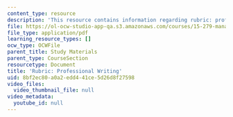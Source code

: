 ```yaml
---
content_type: resource
description: 'This resource contains information regarding rubric: professional writing.'
file: https://ol-ocw-studio-app-qa.s3.amazonaws.com/courses/15-279-management-communication-for-undergraduates-fall-2012/8bf2ec80a0a2edd441ce5d26d8f27598_MIT15_279F12_rubrcWrtng.pdf
file_type: application/pdf
learning_resource_types: []
ocw_type: OCWFile
parent_title: Study Materials
parent_type: CourseSection
resourcetype: Document
title: 'Rubric: Professional Writing'
uid: 8bf2ec80-a0a2-edd4-41ce-5d26d8f27598
video_files:
  video_thumbnail_file: null
video_metadata:
  youtube_id: null
---
```

